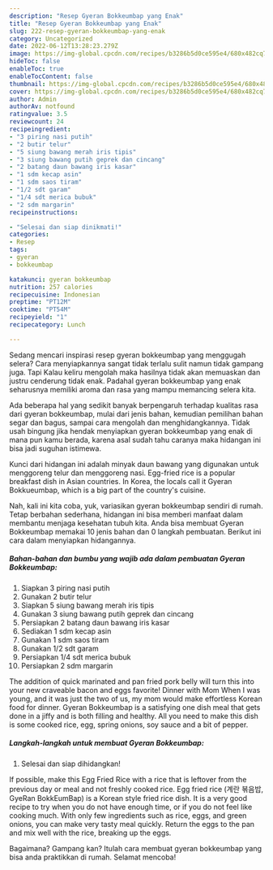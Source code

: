 ```yaml
---
description: "Resep Gyeran Bokkeumbap yang Enak"
title: "Resep Gyeran Bokkeumbap yang Enak"
slug: 222-resep-gyeran-bokkeumbap-yang-enak
category: Uncategorized
date: 2022-06-12T13:28:23.279Z
image: https://img-global.cpcdn.com/recipes/b3286b5d0ce595e4/680x482cq70/gyeran-bokkeumbap-foto-resep-utama.jpg
hideToc: false
enableToc: true
enableTocContent: false
thumbnail: https://img-global.cpcdn.com/recipes/b3286b5d0ce595e4/680x482cq70/gyeran-bokkeumbap-foto-resep-utama.jpg
cover: https://img-global.cpcdn.com/recipes/b3286b5d0ce595e4/680x482cq70/gyeran-bokkeumbap-foto-resep-utama.jpg
author: Admin
authorAv: notfound
ratingvalue: 3.5
reviewcount: 24
recipeingredient:
- "3 piring nasi putih"
- "2 butir telur"
- "5 siung bawang merah iris tipis"
- "3 siung bawang putih geprek dan cincang"
- "2 batang daun bawang iris kasar"
- "1 sdm kecap asin"
- "1 sdm saos tiram"
- "1/2 sdt garam"
- "1/4 sdt merica bubuk"
- "2 sdm margarin"
recipeinstructions:

- "Selesai dan siap dinikmati!"
categories:
- Resep
tags:
- gyeran
- bokkeumbap

katakunci: gyeran bokkeumbap 
nutrition: 257 calories
recipecuisine: Indonesian
preptime: "PT12M"
cooktime: "PT54M"
recipeyield: "1"
recipecategory: Lunch

---
```



Sedang mencari inspirasi resep gyeran bokkeumbap yang menggugah selera? Cara menyiapkannya sangat tidak terlalu sulit namun tidak gampang juga. Tapi Kalau keliru mengolah maka hasilnya tidak akan memuaskan dan justru cenderung tidak enak. Padahal gyeran bokkeumbap yang enak seharusnya memiliki aroma dan rasa yang mampu memancing selera kita.


Ada beberapa hal yang sedikit banyak berpengaruh terhadap kualitas rasa dari gyeran bokkeumbap, mulai dari jenis bahan, kemudian pemilihan bahan segar dan bagus, sampai cara mengolah dan menghidangkannya. Tidak usah bingung jika hendak menyiapkan gyeran bokkeumbap yang enak di mana pun kamu berada, karena asal sudah tahu caranya maka hidangan ini bisa jadi suguhan istimewa.

Kunci dari hidangan ini adalah minyak daun bawang yang digunakan untuk menggoreng telur dan menggoreng nasi. Egg-fried rice is a popular breakfast dish in Asian countries. In Korea, the locals call it Gyeran Bokkueumbap, which is a big part of the country&#39;s cuisine.


Nah, kali ini kita coba, yuk, variasikan gyeran bokkeumbap sendiri di rumah. Tetap berbahan sederhana, hidangan ini bisa memberi manfaat dalam membantu menjaga kesehatan tubuh kita. Anda bisa membuat Gyeran Bokkeumbap memakai 10 jenis bahan dan 0 langkah pembuatan. Berikut ini cara dalam menyiapkan hidangannya.

<!--inarticleads1-->

##### Bahan-bahan dan bumbu yang wajib ada dalam pembuatan Gyeran Bokkeumbap:

1. Siapkan 3 piring nasi putih
1. Gunakan 2 butir telur
1. Siapkan 5 siung bawang merah iris tipis
1. Gunakan 3 siung bawang putih geprek dan cincang
1. Persiapkan 2 batang daun bawang iris kasar
1. Sediakan 1 sdm kecap asin
1. Gunakan 1 sdm saos tiram
1. Gunakan 1/2 sdt garam
1. Persiapkan 1/4 sdt merica bubuk
1. Persiapkan 2 sdm margarin


The addition of quick marinated and pan fried pork belly will turn this into your new craveable bacon and eggs favorite! Dinner with Mom When I was young, and it was just the two of us, my mom would make effortless Korean food for dinner. Gyeran Bokkeumbap is a satisfying one dish meal that gets done in a jiffy and is both filling and healthy. All you need to make this dish is some cooked rice, egg, spring onions, soy sauce and a bit of pepper. 

<!--inarticleads2-->

##### Langkah-langkah untuk membuat Gyeran Bokkeumbap:


1. Selesai dan siap dihidangkan!

If possible, make this Egg Fried Rice with a rice that is leftover from the previous day or meal and not freshly cooked rice. Egg fried rice (계란 볶음밥, GyeRan BokkEumBap) is a Korean style fried rice dish. It is a very good recipe to try when you do not have enough time, or if you do not feel like cooking much. With only few ingredients such as rice, eggs, and green onions, you can make very tasty meal quickly. Return the eggs to the pan and mix well with the rice, breaking up the eggs. 

Bagaimana? Gampang kan? Itulah cara membuat gyeran bokkeumbap yang bisa anda praktikkan di rumah. Selamat mencoba!
